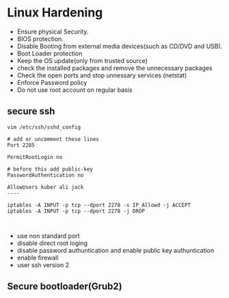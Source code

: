 # Linux Hardening

* Ensure physical Security.
* BIOS protection.
* Disable Booting from external media devices(such as CD/DVD and USB).
* Boot Loader protection
* Keep the OS update(only from trusted source)
* check the installed packages and remove the unnecessary packages
* Check the open ports and stop unnessary services (netstat)
* Enforce Password policy
* Do not use root account on regular basis

## secure ssh

```
vim /etc/ssh/sshd_config

# add or uncomment these lines
Port 2285

PermitRootLogin no

# before this add public-key
PasswordAuthentication no

AllowUsers kuber ali jack
----

iptables -A INPUT -p tcp --dport 2278 -s IP_Allowd -j ACCEPT
iptables -A INPUT -p tcp --dport 2278 -j DROP



```
* use non standard port
* disable direct root loging
* disable password authuntication and enable public key authuntication
* enable firewall
* user ssh version 2

## Secure bootloader(Grub2)
